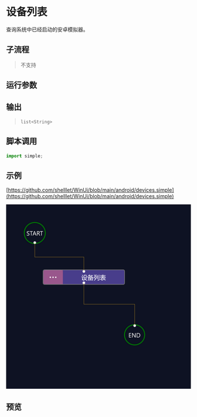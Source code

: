 # 设备列表 
查询系统中已经启动的安卓模拟器。



## 子流程

> 不支持

## 运行参数


## 输出 

> `list<String>`


## 脚本调用

```python
import simple;


```

## 示例

[https://github.com/shelllet/WinUi/blob/main/android/devices.simple](https://github.com/shelllet/WinUi/blob/main/android/devices.simple)

![devices](./images/2022-11-14_160220.png ':size=90%')


## 预览

